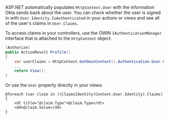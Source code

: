 ASP.NET automatically populates `HttpContext.User` with the information Okta sends back about the user. You can check whether the user is signed in with `User.Identity.IsAuthenticated` in your actions or views and see all of the user's claims in `User.Claims`.

To access claims in your controllers, use the OWIN `IAuthenticationManager` interface that is attached to the `HttpContext` object:

```csharp
[Authorize]
public ActionResult Profile()
{
    var userClaims = HttpContext.GetOwinContext().Authentication.User.Claims;
    ...
    return View();
}
```

Or use the `User` property directly in your views:

```cshtml
@foreach (var claim in ((ClaimsIdentity)Context.User.Identity).Claims)
{
    <dt title="@claim.Type">@claim.Type</dt>
    <dd>@claim.Value</dd>
}
```
